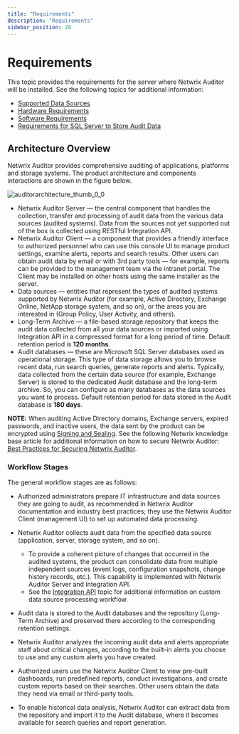 ```yaml
---
title: "Requirements"
description: "Requirements"
sidebar_position: 20
---
```

# Requirements

This topic provides the requirements for the server where Netwrix Auditor will be installed. See the
following topics for additional information:

- [Supported Data Sources](/docs/auditor/10.8/requirements/supporteddatasources/supporteddatasources.md)
- [Hardware Requirements](/docs/auditor/10.8/requirements/console.md)
- [Software Requirements](/docs/auditor/10.8/requirements/software.md)
- [Requirements for SQL Server to Store Audit Data](/docs/auditor/10.8/requirements/sqlserver.md)

## Architecture Overview

Netwrix Auditor provides comprehensive auditing of applications, platforms and storage systems. The
product architecture and components interactions are shown in the figure below.

![auditorarchitecture_thumb_0_0](/images/auditor/10.7/requirements/auditorarchitecture_thumb_0_0.webp)

- Netwrix Auditor Server — the central component that handles the collection, transfer and
  processing of audit data from the various data sources (audited systems). Data from the sources
  not yet supported out of the box is collected using RESTful Integration API.
- Netwrix Auditor Client — a component that provides a friendly interface to authorized personnel
  who can use this console UI to manage product settings, examine alerts, reports and search
  results. Other users can obtain audit data by email or with 3rd party tools — for example, reports
  can be provided to the management team via the intranet portal. The Client may be installed on
  other hosts using the same installer as the server.
- Data sources — entities that represent the types of audited systems supported by Netwrix Auditor
  (for example, Active Directory, Exchange Online, NetApp storage system, and so on), or the areas
  you are interested in (Group Policy, User Activity, and others).
- Long-Term Archive — a file-based storage repository that keeps the audit data collected from all your
  data sources or imported using Integration API in a compressed format for a long period of time.
  Default retention period is **120 months**.
- Audit databases — these are Microsoft SQL Server databases used as operational storage. This type
  of data storage allows you to browse recent data, run search queries, generate reports and
  alerts.
  Typically, data collected from the certain data source (for example, Exchange Server) is stored to
  the dedicated Audit database and the long-term archive. So, you can configure as many databases as
  the data sources you want to process. Default retention period for data stored in the Audit
  database is **180 days**.

**NOTE:** When auditing Active Directory domains, Exchange servers, expired passwords, and inactive
users, the data sent by the product can be encrypted using [Signing and Sealing](https://learn.microsoft.com/en-us/troubleshoot/windows-server/active-directory/enable-ldap-signing-in-windows-server). See the following
Netwrix knowledge base article for additional information on how to secure Netwrix Auditor:
[Best Practices for Securing Netwrix Auditor](https://helpcenter.netwrix.com/bundle/z-kb-articles-salesforce/page/kA00g000000H9SPCA0.html).

### Workflow Stages

The general workflow stages are as follows:

- Authorized administrators prepare IT infrastructure and data sources they are going to audit, as
  recommended in Netwrix Auditor documentation and industry best practices; they use the Netwrix Auditor
  Client (management UI) to set up automated data processing.
- Netwrix Auditor collects audit data from the specified data source (application, server, storage
  system, and so on).

  - To provide a coherent picture of changes that occurred in the audited systems, the product can
    consolidate data from multiple independent sources (event logs, configuration snapshots,
    change history records, etc.). This capability is implemented with Netwrix Auditor Server and
    Integration API.
  - See the [Integration API](/docs/auditor/10.8/api/overview.md) topic for additional information on custom data
    source processing workflow.
- Audit data is stored to the Audit databases and the repository (Long-Term Archive) and preserved
  there according to the corresponding retention settings.
- Netwrix Auditor analyzes the incoming audit data and alerts appropriate staff about critical
  changes, according to the built-in alerts you choose to use and any custom alerts you have
  created.
- Authorized users use the Netwrix Auditor Client to view pre-built dashboards, run predefined
  reports, conduct investigations, and create custom reports based on their searches. Other users
  obtain the data they need via email or third-party tools.
- To enable historical data analysis, Netwrix Auditor can extract data from the repository and
  import it to the Audit database, where it becomes available for search queries and report
  generation.
